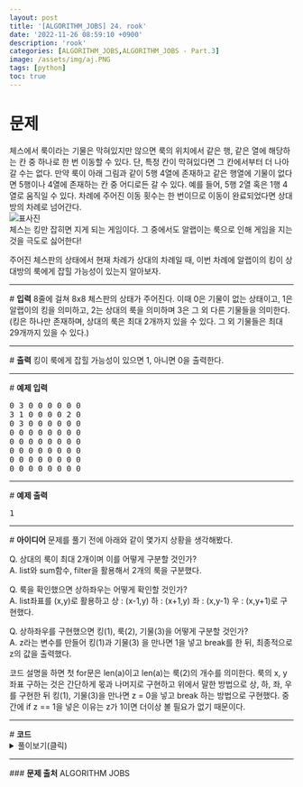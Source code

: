 ```yaml
---
layout: post
title: '[ALGORITHM_JOBS] 24. rook'
date: '2022-11-26 08:59:10 +0900'
description: 'rook'
categories: [ALGORITHM_JOBS,ALGORITHM_JOBS - Part.3]
image: /assets/img/aj.PNG
tags: [python]
toc: true
---
```

# <b>문제</b>
체스에서 룩이라는 기물은 막혀있지만 않으면 룩의 위치에서 같은 행, 같은 열에 해당하는 칸 중 하나로 한 번 이동할 수 있다. 단, 특정 칸이 막혀있다면 그 칸에서부터 더 나아갈 수는 없다. 만약 룩이 아래 그림과 같이 5행 4열에 존재하고 같은 행열에 기물이 없다면 5행이나 4열에 존재하는 칸 중 어디로든 갈 수 있다. 예를 들어, 5행 2열 혹은 1행 4열로 움직일 수 있다. 차례에 주어진 이동 횟수는 한 번이므로 이동이 완료되었다면 상대방의 차례로 넘어간다.<br>
<img src="https://alms-problem.s3.ap-northeast-2.amazonaws.com/rook.jpg" alt="표사진"><br>
체스는 킹만 잡히면 지게 되는 게임이다. 그 중에서도 알랩이는 룩으로 인해 게임을 지는 것을 극도로 싫어한다!<br>

주어진 체스판의 상태에서 현재 차례가 상대의 차례일 때, 이번 차례에 알랩이의 킹이 상대방의 룩에게 잡힐 가능성이 있는지 알아보자.
<hr>
# <b>입력</b>
8줄에 걸쳐 8x8 체스판의 상태가 주어진다. 이때 0은 기물이 없는 상태이고, 1은 알랩이의 킹을 의미하고, 2는 상대의 룩을 의미하며 3은 그 외 다른 기물들을 의미한다. (킹은 하나만 존재하며, 상대의 룩은 최대 2개까지 있을 수 있다. 그 외 기물들은 최대 29개까지 있을 수 있다.)
<hr>
# <b>출력</b>
킹이 룩에게 잡힐 가능성이 있으면 1, 아니면 0을 출력한다.
<hr>
# <b>예제 입력</b><br>
<pre>
0 3 0 0 0 0 0 0
3 1 0 0 0 0 2 0
0 3 0 0 0 0 0 0
0 0 0 0 0 0 0 0
0 0 0 0 0 0 0 0
0 0 0 0 0 0 0 0
0 0 0 0 0 0 0 0
0 0 0 0 0 0 0 0
</pre>
<hr>
# <b>예제 출력</b><br>
<pre>
1
</pre>
<hr>
# <b>아이디어</b>
문제를 풀기 전에 아래와 같이 몇가지 상황을 생각해봤다.<br>

Q. 상대의 룩이 최대 2개이며 이를 어떻게 구분할 것인가?<br>
A. list와 sum함수, filter을 활용해서 2개의 룩을 구분했다.<br>

Q. 룩을 확인했으면 상하좌우는 어떻게 확인할 것인가?<br>
A. list좌표를 (x,y)로 활용하고 상 : (x-1,y) 하 : (x+1,y) 좌 : (x,y-1) 우 : (x,y+1)로 구현했다.<br>

Q. 상하좌우를 구현했으면 킹(1), 룩(2), 기물(3)을 어떻게 구분할 것인가?<br>
A. z라는 변수를 만들어 킹(1)과 기물(3) 을 만나면 1을 넣고 break를 한 뒤, 최종적으로 z의 값을 출력했다.<br>

코드 설명을 하면 첫 for문은 len(a)이고 len(a)는 룩(2)의 개수를 의미한다.
룩의 x, y 좌표 구하는 것은 간단하게 몫과 나머지로 구현하고 위에서 말한 방법으로 상, 하, 좌, 우를 구현한 뒤 
킹(1), 기물(3)을 만나면 z = 0을 넣고 break 하는 방법으로 구현했다.
중간에 if z == 1을 넣은 이유는 z가 1이면 더이상 볼 필요가 없기 때문이다.

<hr>
# <b>코드</b>

<details>
<summary id="summary1">풀이보기(클릭)</summary>
<div markdown="1">

~~~python
arr = [list(map(int, input().split())) for _ in range(8)]
arr1 = sum(arr,[])
a = list(filter(lambda e:arr1[e] == 2, range(len(arr1))))

z = 0

for k in range(len(a)):
    x = a[k] // 8
    y = a[k] - 8 * x

    #상
    tmpX = x
    for i in range(x):
        tmpX -= 1
        if arr[tmpX][y] == 1:
            z = 1
            break
        elif arr[tmpX][y] == 3:
            break
    if z == 1:
        break
    #하
    tmpX = x
    for i in range(7-x):
        tmpX += 1
        if arr[tmpX][y] == 1:
            z = 1
            break
        elif arr[tmpX][y] == 3:
            break
    if z == 1:
        break
    #좌
    tmpY = y
    for i in range(y):
        tmpY -= 1
        if arr[x][tmpY] == 1:
            z = 1
            break
        elif arr[x][tmpY] == 3:
            break
    if z == 1:
        break

    #우
    tmpY = y
    for i in range(7-y):
        tmpY += 1
        if arr[x][tmpY] == 1:
            z = 1
            break
        elif arr[x][tmpY] == 3:
            break
    if z == 1:
        break
print(z)
~~~
</div>
</details>

<hr>
### <b>문제 출처</b>
ALGORITHM JOBS
